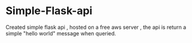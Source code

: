 # Simple-Flask-api
Created simple flask api , hosted on a free aws server , the api is return a simple "hello world" message when queried.
